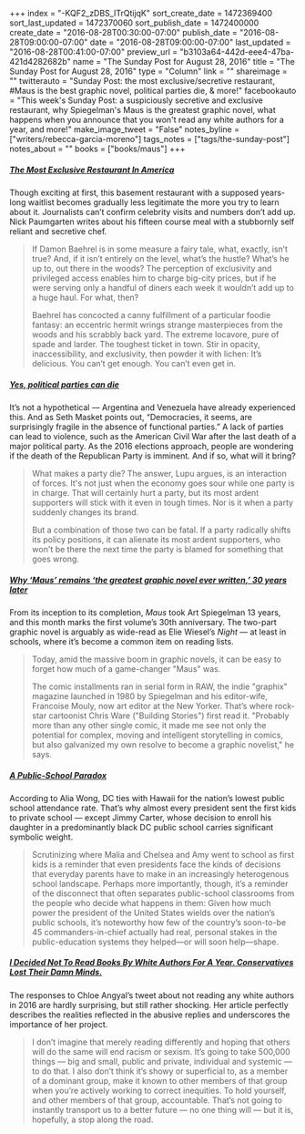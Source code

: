 +++
index = "-KQF2_zDBS_ITrQtijqK"
sort_create_date = 1472369400
sort_last_updated = 1472370060
sort_publish_date = 1472400000
create_date = "2016-08-28T00:30:00-07:00"
publish_date = "2016-08-28T09:00:00-07:00"
date = "2016-08-28T09:00:00-07:00"
last_updated = "2016-08-28T00:41:00-07:00"
preview_url = "b3103a64-442d-eee4-47ba-421d4282682b"
name = "The Sunday Post for August 28, 2016"
title = "The Sunday Post for August 28, 2016"
type = "Column"
link = ""
shareimage = ""
twitterauto = "Sunday Post: the most exclusive/secretive restaurant, #Maus is the best graphic novel, political parties die, & more!"
facebookauto = "This week's Sunday Post: a suspiciously secretive and exclusive restaurant, why Spiegelman's Maus is the greatest graphic novel, what happens when you announce that you won't read any white authors for a year, and more!"
make_image_tweet = "False"
notes_byline = ["writers/rebecca-garcia-moreno"]
tags_notes = ["tags/the-sunday-post"]
notes_about = ""
books = ["books/maus"]
+++
<h5><a href="http://www.newyorker.com/magazine/2016/08/29/damon-baehrel-the-most-exclusive-restaurant-in-america" title="The Most Exclusive Restaurant In America">The Most Exclusive Restaurant In America</a></h5>

Though exciting at first, this basement restaurant with a supposed years-long waitlist becomes gradually less legitimate the more you try to learn about it. Journalists can’t confirm celebrity visits and numbers don’t add up. Nick Paumgarten writes about his fifteen course meal with a stubbornly self reliant and secretive chef.

<blockquote>
<p>If Damon Baehrel is in some measure a fairy tale, what, exactly, isn’t true? And, if it isn’t entirely on the level, what’s the hustle? What’s he up to, out there in the woods? The perception of exclusivity and privileged access enables him to charge big-city prices, but if he were serving only a handful of diners each week it wouldn’t add up to a huge haul. For what, then?</p>
<p>Baehrel has concocted a canny fulfillment of a particular foodie fantasy: an eccentric hermit wrings strange masterpieces from the woods and his scrabbly back yard. The extreme locavore, pure of spade and larder. The toughest ticket in town. Stir in opacity, inaccessibility, and exclusivity, then powder it with lichen: It’s delicious. You can’t get enough. You can’t even get in.</p>
</blockquote>

<h5><a href="http://www.vox.com/mischiefs-of-faction/2016/8/12/12456688/political-party-death-noam-lupu" title="Yes, political parties can die">Yes, political parties can die</a></h5>

It’s not a hypothetical — Argentina and Venezuela have already experienced this. And as Seth Masket points out, “Democracies, it seems, are surprisingly fragile in the absence of functional parties.” A lack of parties can lead to violence, such as the American Civil War after the last death of a major political party. As the 2016 elections approach, people are wondering if the death of the Republican Party is imminent. And if so, what will it bring?

<blockquote>
<p>What makes a party die? The answer, Lupu argues, is an interaction of forces. It's not just when the economy goes sour while one party is in charge. That will certainly hurt a party, but its most ardent supporters will stick with it even in tough times. Nor is it when a party suddenly changes its brand.</p>
<p>But a combination of those two can be fatal. If a party radically shifts its policy positions, it can alienate its most ardent supporters, who won't be there the next time the party is blamed for something that goes wrong.</p>
</blockquote>

<h5><a href="https://www.washingtonpost.com/news/comic-riffs/wp/2016/08/11/why-maus-remains-the-greatest-graphic-novel-ever-written-30-years-later/" title="Why ‘Maus’ remains ‘the greatest graphic novel ever written,’ 30 years later">Why ‘Maus’ remains ‘the greatest graphic novel ever written,’ 30 years later</a></h5>

 From its inception to its completion, _Maus_ took Art Spiegelman 13 years, and this month marks the first volume’s 30th anniversary. The two-part graphic novel is arguably as wide-read as Elie Wiesel’s _Night_ — at least in schools, where it’s become a common item on reading lists. 

<blockquote>
<p>Today, amid the massive boom in graphic novels, it can be easy to forget how much of a game-changer "Maus" was.</p>
<p>The comic installments ran in serial form in RAW, the indie "graphix" magazine launched in 1980 by Spiegelman and his editor-wife, Francoise Mouly, now art editor at the New Yorker. That’s where rock-star cartoonist Chris Ware ("Building Stories") first read it. "Probably more than any other single comic, it made me see not only the potential for complex, moving and intelligent storytelling in comics, but also galvanized my own resolve to become a graphic novelist," he says.</p>
</blockquote> 

<h5><a href="http://www.theatlantic.com/education/archive/2016/08/a-public-school-paradox/495227/" title="A Public-School Paradox">A Public-School Paradox</a></h5>

According to Alia Wong, DC ties with Hawaii for the nation’s lowest public school attendance rate. That’s why almost every president sent the first kids to private school — except Jimmy Carter, whose decision to enroll his daughter in a predominantly black DC public school carries significant symbolic weight. 

<blockquote>
Scrutinizing where Malia and Chelsea and Amy went to school as first kids is a reminder that even presidents face the kinds of decisions that everyday parents have to make in an increasingly heterogenous school landscape. Perhaps more importantly, though, it’s a reminder of the disconnect that often separates public-school classrooms from the people who decide what happens in them: Given how much power the president of the United States wields over the nation’s public schools, it’s noteworthy how few of the country’s soon-to-be 45 commanders-in-chief actually had real, personal stakes in the public-education systems they helped—or will soon help—shape.</blockquote>

<h5><a href="http://www.huffingtonpost.com/entry/i-decided-not-to-read-books-by-white-authors-for-a-year-people-lost-their-damn-minds_us_569567a4e4b05b3245dac80b" title="I Decided Not To Read Books By White Authors For A Year. Conservatives Lost Their Damn Minds.">I Decided Not To Read Books By White Authors For A Year. Conservatives Lost Their Damn Minds.</a></h5>

The responses to Chloe Angyal’s tweet about not reading any white authors in 2016 are hardly surprising, but still rather shocking. Her article perfectly describes the realities reflected in the abusive replies and underscores the importance of her project. 

<blockquote>
<p>I don’t imagine that merely reading differently and hoping that others will do the same will end racism or sexism. It’s going to take 500,000 things — big and small, public and private, individual and systemic — to do that. I also don’t think it’s showy or superficial to, as a member of a dominant group, make it known to other members of that group when you’re actively working to correct inequities. To hold yourself, and other members of that group, accountable. That’s not going to instantly transport us to a better future — no one thing will — but it is, hopefully, a stop along the road.</p>
</blockquote>